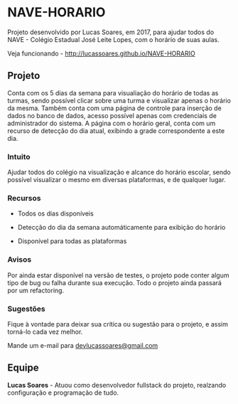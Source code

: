 # NAVE-HORARIO
Projeto desenvolvido por Lucas Soares, em 2017, para ajudar todos do NAVE - Colégio Estadual José Leite Lopes, com o horário de suas aulas.

Veja funcionando - http://lucassoares.github.io/NAVE-HORARIO
<h2>Projeto</h2>
Conta com os 5 dias da semana para visualiação do horário de todas as turmas, sendo possível clicar sobre uma turma e visualizar apenas o horário da mesma.
Também conta com uma página de controle para inserção de dados no banco de dados, acesso possível apenas com credenciais de administrador do sistema.
A página com o horário geral, conta com um recurso de detecção do dia atual, exibindo a grade correspondente a este dia.

<h3>Intuito</h3>
Ajudar todos do colégio na visualização e alcance do horário escolar, sendo possível visualizar o mesmo em diversas plataformas, e de qualquer lugar.

<h3>Recursos</h3>

 - Todos os dias disponíveis
 
 - Detecção do dia da semana automáticamente para exibição do horário
 
 - Disponível para todas as plataformas

<h3>Avisos</h3>
Por ainda estar disponível na versão de testes, o projeto pode conter algum tipo de bug ou falha durante sua execução. Todo o projeto ainda passará por um refactoring.

<h3> Sugestões</h3>
Fique à vontade para deixar sua crítica ou sugestão para o projeto, e assim torná-lo cada vez melhor. 

Mande um e-mail para devlucassoares@gmail.com

<h2>Equipe</h2>
<b>Lucas Soares</b> - Atuou como desenvolvedor fullstack do projeto, realzando configuração e programação de tudo.
